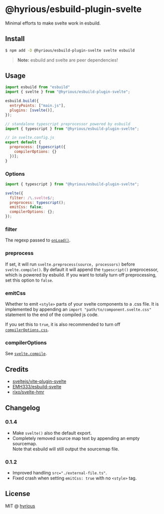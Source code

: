 # @hyrious/esbuild-plugin-svelte

Minimal efforts to make svelte work in esbuild.

## Install

```bash
$ npm add -D @hyrious/esbuild-plugin-svelte svelte esbuild
```

> **Note:** esbuild and svelte are peer dependencies!

## Usage

```js
import esbuild from "esbuild"
import { svelte } from "@hyrious/esbuild-plugin-svelte";

esbuild.build({
  entryPoints: ["main.js"],
  plugins: [svelte()],
});

// standalone typescript preprocessor powered by esbuild
import { typescript } from "@hyrious/esbuild-plugin-svelte";

// in svelte.config.js
export default {
  preprocess: [typescript({
    compilerOptions: {}
  })];
}
```

### Options

```js
import { typescript } from "@hyrious/esbuild-plugin-svelte";

svelte({
  filter: /\.svelte$/;
  preprocess: typescript();
  emitCss: false;
  compilerOptions: {};
});
```

### filter

The regexp passed to [`onLoad()`](https://esbuild.github.io/plugins/#load-callbacks).

### preprocess

If set, it will run `svelte.preprocess(source, processors)` before `svelte.compile()`.
By default it will append the `typescript()` preprocessor, which is powered by esbuild.
If you want to totally turn off preprocessing, set this option to `false`.

### emitCss

Whether to emit `<style>` parts of your svelte components to a .css file.
It is implemented by appending an `import "path/to/component.svelte.css"`
statement to the end of the compiled js code.

If you set this to `true`, it is also recommended to turn off [`compilerOptions.css`](https://svelte.dev/docs#svelte_compile).

### compilerOptions

See [`svelte.compile`](https://svelte.dev/docs#svelte_compile).

## Credits

- [sveltejs/vite-plugin-svelte](https://github.com/sveltejs/vite-plugin-svelte)
- [EMH333/esbuild-svelte](https://github.com/EMH333/esbuild-svelte)
- [rixo/svelte-hmr](https://github.com/sveltejs/svelte-hmr)

## Changelog

### 0.1.4

- Make `svelte()` also the default export.
- Completely removed source map text by appending an empty sourcemap.\
  Note that esbuild will still output the sourcemap file.

### 0.1.2

- Improved handling `src="./external-file.ts"`.
- Fixed crash when setting `emitCss: true` with no `<style>` tag.

## License

MIT @ [hyrious](https://github.com/hyrious)
